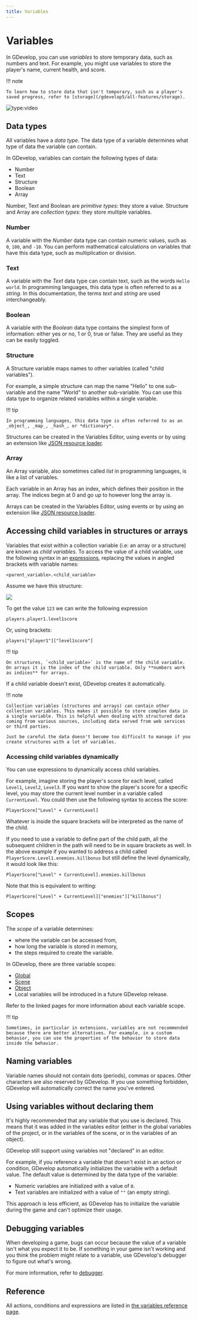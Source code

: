 ```yaml
---
title: Variables
---
```

# Variables

In GDevelop, you can use _variables_ to store temporary data, such as numbers and text. For example, you might use variables to store the player's name, current health, and score.

!!! note

    To learn how to store data that isn't temporary, such as a player's saved progress, refer to [storage](/gdevelop5/all-features/storage).

![type:video](https://www.youtube.com/embed/MFvAd-96LWo)

## Data types

All variables have a _data type_. The data type of a variable determines what type of data the variable can contain.

In GDevelop, variables can contain the following types of data:

- Number
- Text
- Structure
- Boolean
- Array

Number, Text and Boolean are *primitive types*: they store a value.
Structure and Array are *collection types*: they store multiple variables.

### Number

A variable with the *Number* data type can contain numeric values, such as `0`, `100`, and `-10`. You can perform mathematical calculations on variables that have this data type, such as multiplication or division.

### Text

A variable with the *Text* data type can contain text, such as the words `Hello world`. In programming languages, this data type is often referred to as a _string_. In this documentation,
the terms *text* and *string* are used interchangeably.

### Boolean

A variable with the *Boolean* data type contains the simplest form of information: either yes or no, 1 or 0, true or false. They are useful as they can be easily toggled.

### Structure

A Structure variable maps names to other variables (called "child variables").

For example, a simple structure can map the name "Hello" to one sub-variable and the name "World" to another sub-variable.
You can use this data type to organize related variables within a single variable.

!!! tip

    In programming languages, this data type is often referred to as an _object_, _map_, _hash_, or *dictionary*.

Structures can be created in the Variables Editor, using events or by using an extension like [JSON resource loader](../../extensions/jsonresource-loader/).

### Array

An Array variable, also sometimes called _list_ in programming languages, is like a list of variables.

Each variable in an Array has an index, which defines their position in the array.
The indices begin at 0 and go up to however long the array is.

Arrays can be created in the Variables Editor, using events or by using an extension like [JSON resource loader](../../extensions/jsonresource-loader/).

## Accessing child variables in structures or arrays

Variables that exist within a collection variable (i.e: an array or a structure) are known as _child variables_.
To access the value of a child variable, use the following syntax in an [expressions](/gdevelop5/all-features/expressions), replacing the values in angled brackets with variable names:

```
<parent_variable>.<child_variable>
```
Assume we have this structure:

![](/gdevelop5/all-features/variables/pasted/20230308-154718.png)

To get the value `123` we can write the following expression

```
players.player1.level1score
```

Or, using brackets:

```
players["player1"]["level1score"]
```

!!! tip

    On structures, `<child_variable>` is the name of the child variable. On arrays it is the index of the child variable. Only **numbers work as indices** for arrays.

If a child variable doesn't exist, GDevelop creates it automatically.

!!! note

    Collection variables (structures and arrays) can contain other collection variables. This makes it possible to store complex data in a single variable. This is helpful when dealing with structured data coming from various sources, including data served from web services or third parties.

    Just be careful the data doesn't become too difficult to manage if you create structures with a lot of variables.

### Accessing child variables dynamically

You can use expressions to dynamically access child variables.

For example, imagine storing the player's score for each level, called `Level1`, `Level2`, `Level3`. If you want to show the player's score for a specific level, you may store the current level number in a variable called `CurrentLevel`. You could then use the following syntax to access the score:

```
PlayerScore["Level" + CurrentLevel]
```

Whatever is inside the square brackets will be interpreted as the name of the child.

If you need to use a variable to define part of the child path, all the subsequent children in the path will need to be in square brackets as well.   In the above example if you wanted to address a child called `PlayerScore.Level1.enemies.killbonus` but still define the level dynamically, it would look like this:

```
PlayerScore["Level" + CurrentLevel].enemies.killbonus
```

Note that this is equivalent to writing:

```
PlayerScore["Level" + CurrentLevel]["enemies"]["killbonus"]
```

## Scopes

The _scope_ of a variable determines:

- where the variable can be accessed from,
- how long the variable is stored in memory,
- the steps required to create the variable.

In GDevelop, there are three variable scopes:

- [Global](/gdevelop5/all-features/variables/global-variables)
- [Scene](/gdevelop5/all-features/variables/scene-variables)
- [Object](/gdevelop5/all-features/variables/object-variables)
- Local variables will be introduced in a future GDevelop release.

Refer to the linked pages for more information about each variable scope.

!!! tip

    Sometimes, in particular in extensions, variables are not recommended because there are better alternatives. For example, in a custom behavior, you can use the properties of the behavior to store data inside the behavior.

## Naming variables

Variable names should not contain dots (periods), commas or spaces. Other characters are also reserved by GDevelop. If you use something forbidden, GDevelop will automatically correct the name you've entered.

## Using variables without declaring them

It's highly recommended that any variable that you use is declared. This means that it was added in the variables editor (either in the global variables of the project, or in the variables of the scene, or in the variables of an object).

GDevelop still support using variables not "declared" in an editor.

For example, if you reference a variable that doesn't exist in an action or condition, GDevelop automatically initializes the variable with a default value. The default value is determined by the data type of the variable:

* Numeric variables are initialized with a value of `0`.
* Text variables are initialized with a value of `""` (an empty string).

This approach is less efficient, as GDevelop has to initialize the variable during the game and can't optimize their usage.

## Debugging variables

When developing a game, bugs can occur because the value of a variable isn't what you expect it to be. If something in your game isn't working and you think the problem might relate to a variable, use GDevelop's debugger to figure out what's wrong.

For more information, refer to [debugger](/gdevelop5/interface/debugger).

## Reference

All actions, conditions and expressions are listed in [the variables reference page](/gdevelop5/all-features/variables/reference/).
